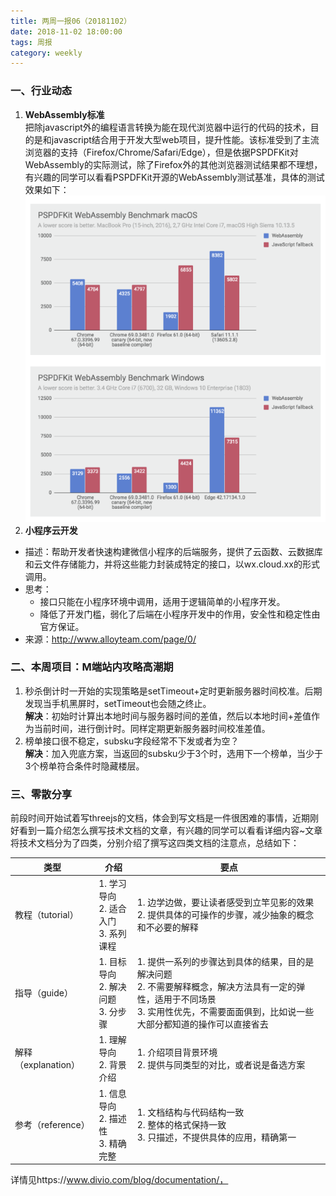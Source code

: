 ```yaml
---
title: 两周一报06（20181102）
date: 2018-11-02 18:00:00
tags: 周报
category: weekly
---
```

### 一、行业动态
1. **WebAssembly标准**   
  把除javascript外的编程语言转换为能在现代浏览器中运行的代码的技术，目的是和javascript结合用于开发大型web项目，提升性能。该标准受到了主流浏览器的支持（Firefox/Chrome/Safari/Edge），但是依据PSPDFKit对WebAssembly的实际测试，除了Firefox外的其他浏览器测试结果都不理想，有兴趣的同学可以看看PSPDFKit开源的WebAssembly测试基准，具体的测试效果如下：   
  ![webassembly性能测试](/images/weekly/06/webassembly.png)
2. **小程序云开发**    
  - 描述：帮助开发者快速构建微信小程序的后端服务，提供了云函数、云数据库和云文件存储能力，并将这些能力封装成特定的接口，以wx.cloud.xx的形式调用。
  - 思考：
    - 接口只能在小程序环境中调用，适用于逻辑简单的小程序开发。
    - 降低了开发门槛，弱化了后端在小程序开发中的作用，安全性和稳定性由官方保证。
  - 来源：http://www.alloyteam.com/page/0/

### 二、本周项目：M端站内攻略高潮期
1. 秒杀倒计时一开始的实现策略是setTimeout+定时更新服务器时间校准。后期发现当手机黑屏时，setTimeout也会随之终止。   
  **解决**：初始时计算出本地时间与服务器时间的差值，然后以本地时间+差值作为当前时间，进行倒计时。同样定期更新服务器时间校准差值。
2. 榜单接口很不稳定，subsku字段经常不下发或者为空？   
  **解决**：加入兜底方案，当返回的subsku少于3个时，选用下一个榜单，当少于3个榜单符合条件时隐藏楼层。
 
### 三、零散分享   
前段时间开始试着写threejs的文档，体会到写文档是一件很困难的事情，近期刚好看到一篇介绍怎么撰写技术文档的文章，有兴趣的同学可以看看详细内容~文章将技术文档分为了四类，分别介绍了撰写这四类文档的注意点，总结如下：   

| 类型 | 介绍 | 要点 |
| --- | --- | --- |
| 教程（tutorial） | 1. 学习导向<br/> 2. 适合入门<br/> 3. 系列课程 | 1. 边学边做，要让读者感受到立竿见影的效果<br/> 2. 提供具体的可操作的步骤，减少抽象的概念和不必要的解释 |
| 指导（guide） | 1. 目标导向<br/> 2. 解决问题<br/> 3. 分步骤 | 1. 提供一系列的步骤达到具体的结果，目的是解决问题<br/> 2. 不需要解释概念，解决方法具有一定的弹性，适用于不同场景<br/> 3. 实用性优先，不需要面面俱到，比如说一些大部分都知道的操作可以直接省去 |
| 解释（explanation）| 1. 理解导向<br/> 2. 背景介绍 | 1. 介绍项目背景环境<br/> 2. 提供与同类型的对比，或者说是备选方案 |
| 参考（reference） | 1. 信息导向<br/> 2. 描述性<br/> 3. 精确完整 | 1. 文档结构与代码结构一致<br/> 2. 整体的格式保持一致<br/> 3. 只描述，不提供具体的应用，精确第一 |

详情见https://www.divio.com/blog/documentation/， 